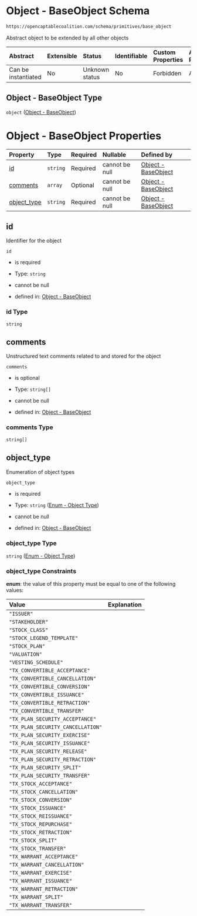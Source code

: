 # Object - BaseObject Schema

```txt
https://opencaptablecoalition.com/schema/primitives/base_object
```

Abstract object to be extended by all other objects

| Abstract            | Extensible | Status         | Identifiable | Custom Properties | Additional Properties | Access Restrictions | Defined In                                                                                      |
| :------------------ | :--------- | :------------- | :----------- | :---------------- | :-------------------- | :------------------ | :---------------------------------------------------------------------------------------------- |
| Can be instantiated | No         | Unknown status | No           | Forbidden         | Allowed               | none                | [BaseObject.schema.json](../../schema/primitives/BaseObject.schema.json "open original schema") |

## Object - BaseObject Type

`object` ([Object - BaseObject](baseobject.md))

# Object - BaseObject Properties

| Property                    | Type     | Required | Nullable       | Defined by                                                                                                                                              |
| :-------------------------- | :------- | :------- | :------------- | :------------------------------------------------------------------------------------------------------------------------------------------------------ |
| [id](#id)                   | `string` | Required | cannot be null | [Object - BaseObject](baseobject-properties-id.md "https://opencaptablecoalition.com/schema/primitives/base_object#/properties/id")                     |
| [comments](#comments)       | `array`  | Optional | cannot be null | [Object - BaseObject](baseobject-properties-comments.md "https://opencaptablecoalition.com/schema/primitives/base_object#/properties/comments")         |
| [object_type](#object_type) | `string` | Required | cannot be null | [Object - BaseObject](baseobject-properties-enum---object-type.md "https://opencaptablecoalition.com/schema/enums/object_type#/properties/object_type") |

## id

Identifier for the object

`id`

*   is required

*   Type: `string`

*   cannot be null

*   defined in: [Object - BaseObject](baseobject-properties-id.md "https://opencaptablecoalition.com/schema/primitives/base_object#/properties/id")

### id Type

`string`

## comments

Unstructured text comments related to and stored for the object

`comments`

*   is optional

*   Type: `string[]`

*   cannot be null

*   defined in: [Object - BaseObject](baseobject-properties-comments.md "https://opencaptablecoalition.com/schema/primitives/base_object#/properties/comments")

### comments Type

`string[]`

## object_type

Enumeration of object types

`object_type`

*   is required

*   Type: `string` ([Enum - Object Type](baseobject-properties-enum---object-type.md))

*   cannot be null

*   defined in: [Object - BaseObject](baseobject-properties-enum---object-type.md "https://opencaptablecoalition.com/schema/enums/object_type#/properties/object_type")

### object_type Type

`string` ([Enum - Object Type](baseobject-properties-enum---object-type.md))

### object_type Constraints

**enum**: the value of this property must be equal to one of the following values:

| Value                             | Explanation |
| :-------------------------------- | :---------- |
| `"ISSUER"`                        |             |
| `"STAKEHOLDER"`                   |             |
| `"STOCK_CLASS"`                   |             |
| `"STOCK_LEGEND_TEMPLATE"`         |             |
| `"STOCK_PLAN"`                    |             |
| `"VALUATION"`                     |             |
| `"VESTING_SCHEDULE"`              |             |
| `"TX_CONVERTIBLE_ACCEPTANCE"`     |             |
| `"TX_CONVERTIBLE_CANCELLATION"`   |             |
| `"TX_CONVERTIBLE_CONVERSION"`     |             |
| `"TX_CONVERTIBLE_ISSUANCE"`       |             |
| `"TX_CONVERTIBLE_RETRACTION"`     |             |
| `"TX_CONVERTIBLE_TRANSFER"`       |             |
| `"TX_PLAN_SECURITY_ACCEPTANCE"`   |             |
| `"TX_PLAN_SECURITY_CANCELLATION"` |             |
| `"TX_PLAN_SECURITY_EXERCISE"`     |             |
| `"TX_PLAN_SECURITY_ISSUANCE"`     |             |
| `"TX_PLAN_SECURITY_RELEASE"`      |             |
| `"TX_PLAN_SECURITY_RETRACTION"`   |             |
| `"TX_PLAN_SECURITY_SPLIT"`        |             |
| `"TX_PLAN_SECURITY_TRANSFER"`     |             |
| `"TX_STOCK_ACCEPTANCE"`           |             |
| `"TX_STOCK_CANCELLATION"`         |             |
| `"TX_STOCK_CONVERSION"`           |             |
| `"TX_STOCK_ISSUANCE"`             |             |
| `"TX_STOCK_REISSUANCE"`           |             |
| `"TX_STOCK_REPURCHASE"`           |             |
| `"TX_STOCK_RETRACTION"`           |             |
| `"TX_STOCK_SPLIT"`                |             |
| `"TX_STOCK_TRANSFER"`             |             |
| `"TX_WARRANT_ACCEPTANCE"`         |             |
| `"TX_WARRANT_CANCELLATION"`       |             |
| `"TX_WARRANT_EXERCISE"`           |             |
| `"TX_WARRANT_ISSUANCE"`           |             |
| `"TX_WARRANT_RETRACTION"`         |             |
| `"TX_WARRANT_SPLIT"`              |             |
| `"TX_WARRANT_TRANSFER"`           |             |
